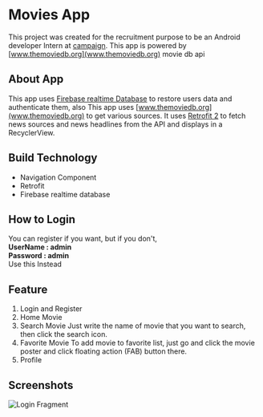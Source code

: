 # Movies App
This project was created for the recruitment purpose to be an Android developer Intern at [campaign](http://campaign.com/team).
This app is powered by [www.themoviedb.org](www.themoviedb.org) movie db api

## About App
This app uses [Firebase realtime Database](https://firebase.google.com/) to restore users data and authenticate them, also This app uses [www.themoviedb.org](www.themoviedb.org) to get various sources.
It uses [Retrofit 2](http://square.github.io/retrofit/) to fetch news sources and news headlines from the API and displays in a RecyclerView.
## Build Technology
- Navigation Component
- Retrofit
- Firebase realtime database
## How to Login
You can register if you want, but if you don't, <br />
**UserName : admin**<br />
**Password : admin**<br />
Use this Instead
## Feature
1. Login and Register
2. Home Movie
3. Search Movie
Just write the name of movie that you want to search, then click the search icon.
4. Favorite Movie
To add movie to favorite list, just go and click the movie poster and click floating action (FAB) button there. 
5. Profile
## Screenshots
![Login Fragment](https://github.com/alhadikasyfi/Screenshots/blob/main/LoginFragment.png)
